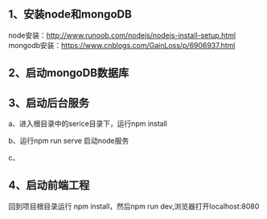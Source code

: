 ﻿## 1、安装node和mongoDB
node安装：http://www.runoob.com/nodejs/nodejs-install-setup.html
mongodb安装：https://www.cnblogs.com/GainLoss/p/6906937.html

## 2、启动mongoDB数据库

## 3、启动后台服务
a、进入根目录中的serice目录下，运行npm install

b、运行npm run serve 启动node服务

c、


## 4、启动前端工程

回到项目根目录运行 npm install，然后npm run dev,浏览器打开localhost:8080
